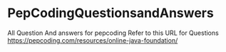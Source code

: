 # PepCodingQuestionsandAnswers
All Question And answers for pepcoding 
Refer to this URL for Questions https://pepcoding.com/resources/online-java-foundation/
